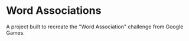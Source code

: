 # Word Associations

A project built to recreate the "Word Association" challenge from Google Games.